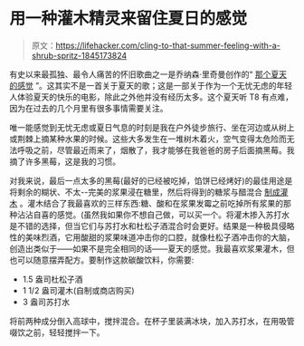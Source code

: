 # 用一种灌木精灵来留住夏日的感觉

> 原文：<https://lifehacker.com/cling-to-that-summer-feeling-with-a-shrub-spritz-1845173824>

有史以来最孤独、最令人痛苦的怀旧歌曲之一是乔纳森·里奇曼创作的“ [那个夏天的感觉](https://www.youtube.com/watch?v=x_jRDVStzOY) ”。这其实不是一首关于夏天的歌；这是一部关于作为一个无忧无虑的年轻人体验夏天的快乐的电影，除此之外他并没有经历太多。这个夏天听 T8 有点难，因为在过去的几个月里有很多事情需要关注。



唯一能感觉到无忧无虑或夏日气息的时刻是我在户外徒步旅行、坐在河边或从树上或荆棘上摘某种水果的时候。这些大多发生在一堆树木着火，空气变得太危险而无法呼吸之前，尽管最近雨来了，烟散了，我才能够在我爸爸的房子后面摘黑莓。我摘了许多黑莓，这是我的习惯。

对我来说，最后一点太多的黑莓(最好的已经被吃掉，馅饼已经烤好)的最佳用途是将剩余的糊状、不太--完美的浆果浸在糖里，然后将得到的糖浆与醋混合 [制成灌木](https://lifehacker.com/how-to-drink-your-way-through-your-summer-berry-haul-1837247326) 。灌木结合了我最喜欢的三样东西:糖、酸和在浆果发霉之前吃掉所有浆果的那种沾沾自喜的感觉。(虽然我如果你不想自己做，可以买一个。将灌木掺入苏打水是不错的选择，但当它们与苏打水和杜松子酒混合时会更好。结果是一种极具侵略性的美味烈酒，它用酸甜的浆果味道冲击你的口腔，就像杜松子酒冲击你的大脑，创造出类似于——如果不是完全相同的话——夏天的感觉。我最喜欢浆果灌木，但也可以随意摆弄配方。要制作这款碳酸饮料，你需要:

*   1.5 盎司杜松子酒
*   1 1/2 盎司灌木(自制或商店购买)
*   3 盎司苏打水

将前两种成分倒入高球中，搅拌混合。在杯子里装满冰块，加入苏打水，在用吸管啜饮之前，轻轻搅拌一下。
